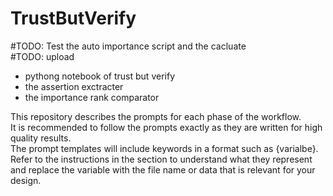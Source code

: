 # TrustButVerify

#TODO: Test the auto importance script and the cacluate <br>
#TODO: upload
- pythong notebook of trust but verify
- the assertion exctracter
- the importance rank comparator

This repository describes the prompts for each phase of the workflow.<br> 
It is recommended to follow the prompts exactly as they are written for high quality results.<br>
The prompt templates will include keywords in a format such as {varialbe}. Refer to the instructions in the section to understand what they represent and replace the variable with the file name or data that is relevant for your design.
